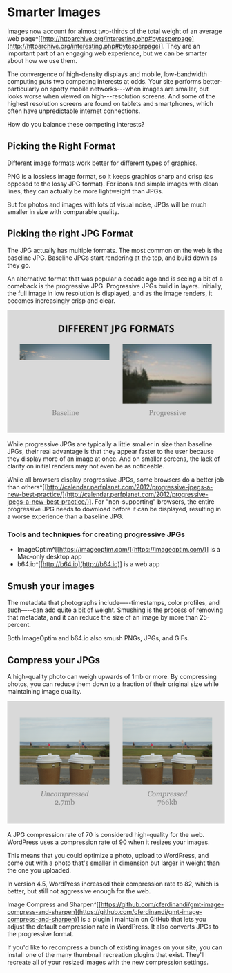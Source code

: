 
# Smarter Images

Images now account for almost two-thirds of the total weight of an average web page^[[http://httparchive.org/interesting.php#bytesperpage](http://httparchive.org/interesting.php#bytesperpage)]. They are an important part of an engaging web experience, but we can be smarter about how we use them.

The convergence of high-density displays and mobile, low-bandwidth computing puts two competing interests at odds. Your site performs better-particularly on spotty mobile networks---when images are smaller, but looks worse when viewed on high---resolution screens. And some of the highest resolution screens are found on tablets and smartphones, which often have unpredictable internet connections.

How do you balance these competing interests?

## Picking the Right Format

Different image formats work better for different types of graphics.

PNG is a lossless image format, so it keeps graphics sharp and crisp (as opposed to the lossy JPG format). For icons and simple images with clean lines, they can actually be more lightweight than JPGs.

But for photos and images with lots of visual noise, JPGs will be much smaller in size with comparable quality.

## Picking the right JPG Format

The JPG actually has multiple formats. The most common on the web is the baseline JPG. Baseline JPGs start rendering at the top, and build down as they go.

An alternative format that was popular a decade ago and is seeing a bit of a comeback is the progressive JPG. Progressive JPGs build in layers. Initially, the full image in low resolution is displayed, and as the image renders, it becomes increasingly crisp and clear.

![Baseline vs. Progressive JPGs](img/jpg-progressive.jpg)

While progressive JPGs are typically a little smaller in size than baseline JPGs, their real advantage is that they appear faster to the user because they display more of an image at once. And on smaller screens, the lack of clarity on initial renders may not even be as noticeable.

While all browsers display progressive JPGs, some browsers do a better job than others^[[http://calendar.perfplanet.com/2012/progressive-jpegs-a-new-best-practice/](http://calendar.perfplanet.com/2012/progressive-jpegs-a-new-best-practice/)]. For "non-supporting" browsers, the entire progressive JPG needs to download before it can be displayed, resulting in a worse experience than a baseline JPG.

### Tools and techniques for creating progressive JPGs

- ImageOptim^[[https://imageoptim.com/](https://imageoptim.com/)] is a Mac-only desktop app
- b64.io^[[http://b64.io](http://b64.io)] is a web app

## Smush your images

The metadata that photographs include—--timestamps, color profiles, and such—--can add quite a bit of weight. Smushing is the process of removing that metadata, and it can reduce the size of an image by more than 25-percent.

Both ImageOptim and b64.io also smush PNGs, JPGs, and GIFs.

## Compress your JPGs

A high-quality photo can weigh upwards of 1mb or more. By compressing photos, you can reduce them down to a fraction of their original size while maintaining image quality.

![A massive reduction in file size from compression](img/jpg-compressed.jpg)

A JPG compression rate of 70 is considered high-quality for the web. WordPress uses a compression rate of 90 when it resizes your images.

This means that you could optimize a photo, upload to WordPress, and come out with a photo that's smaller in dimension but larger in weight than the one you uploaded.

In version 4.5, WordPress increased their compression rate to 82, which is better, but still not aggressive enough for the web.

Image Compress and Sharpen^[[https://github.com/cferdinandi/gmt-image-compress-and-sharpen](https://github.com/cferdinandi/gmt-image-compress-and-sharpen)] is a plugin I maintain on GitHub that lets you adjust the default compression rate in WordPress. It also converts JPGs to the progressive format.

If you'd like to recompress a bunch of existing images on your site, you can install one of the many thumbnail recreation plugins that exist. They'll recreate all of your resized images with the new compression settings.